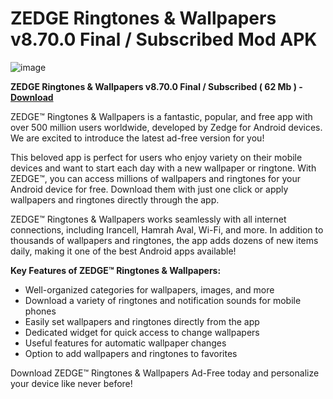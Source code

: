 # ZEDGE Ringtones & Wallpapers v8.70.0 Final / Subscribed Mod APK

![image](https://gist.github.com/user-attachments/assets/539750e0-7d67-41f0-b9c9-a48a89f991ea)

**ZEDGE Ringtones & Wallpapers v8.70.0 Final / Subscribed ( 62 Mb ) - [Download](https://dlgram.com/cgeEG)**

ZEDGE™ Ringtones & Wallpapers is a fantastic, popular, and free app with over 500 million users worldwide, developed by Zedge for Android devices. We are excited to introduce the latest ad-free version for you!

This beloved app is perfect for users who enjoy variety on their mobile devices and want to start each day with a new wallpaper or ringtone. With ZEDGE™, you can access millions of wallpapers and ringtones for your Android device for free. Download them with just one click or apply wallpapers and ringtones directly through the app.

ZEDGE™ Ringtones & Wallpapers works seamlessly with all internet connections, including Irancell, Hamrah Aval, Wi-Fi, and more. In addition to thousands of wallpapers and ringtones, the app adds dozens of new items daily, making it one of the best Android apps available!

**Key Features of ZEDGE™ Ringtones & Wallpapers:**
- Well-organized categories for wallpapers, images, and more
- Download a variety of ringtones and notification sounds for mobile phones
- Easily set wallpapers and ringtones directly from the app
- Dedicated widget for quick access to change wallpapers
- Useful features for automatic wallpaper changes
- Option to add wallpapers and ringtones to favorites

Download ZEDGE™ Ringtones & Wallpapers Ad-Free today and personalize your device like never before!